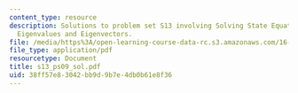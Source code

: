 ```yaml
---
content_type: resource
description: Solutions to problem set S13 involving Solving State Equations Using
  Eigenvalues and Eigenvectors.
file: /media/https%3A/open-learning-course-data-rc.s3.amazonaws.com/16-01-unified-engineering-i-ii-iii-iv-fall-2005-spring-2006/38ff57e83042bb9d9b7e4db0b61e8f36_s13_ps09_sol.pdf
file_type: application/pdf
resourcetype: Document
title: s13_ps09_sol.pdf
uid: 38ff57e8-3042-bb9d-9b7e-4db0b61e8f36
---
```

